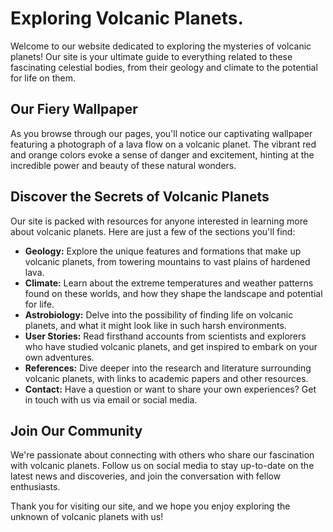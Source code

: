 <!--font:Montserrat-->

# Exploring Volcanic Planets.

Welcome to our website dedicated to exploring the mysteries of volcanic planets! Our site is your ultimate guide to everything related to these fascinating celestial bodies, from their geology and climate to the potential for life on them.

## Our Fiery Wallpaper

As you browse through our pages, you'll notice our captivating wallpaper featuring a photograph of a lava flow on a volcanic planet. The vibrant red and orange colors evoke a sense of danger and excitement, hinting at the incredible power and beauty of these natural wonders.

## Discover the Secrets of Volcanic Planets

Our site is packed with resources for anyone interested in learning more about volcanic planets. Here are just a few of the sections you'll find:

- **Geology:** Explore the unique features and formations that make up volcanic planets, from towering mountains to vast plains of hardened lava.
- **Climate:** Learn about the extreme temperatures and weather patterns found on these worlds, and how they shape the landscape and potential for life.
- **Astrobiology:** Delve into the possibility of finding life on volcanic planets, and what it might look like in such harsh environments.
- **User Stories:** Read firsthand accounts from scientists and explorers who have studied volcanic planets, and get inspired to embark on your own adventures.
- **References:** Dive deeper into the research and literature surrounding volcanic planets, with links to academic papers and other resources.
- **Contact:** Have a question or want to share your own experiences? Get in touch with us via email or social media.

## Join Our Community

We're passionate about connecting with others who share our fascination with volcanic planets. Follow us on social media to stay up-to-date on the latest news and discoveries, and join the conversation with fellow enthusiasts.

Thank you for visiting our site, and we hope you enjoy exploring the unknown of volcanic planets with us!

<!--

Write me content for website with wallpaper which alt text is:

"A photograph of a lava flow on a volcanic planet, with the red and orange colors evoking a sense of danger and excitement."

The name/title of the page should not be 1:1 copy of the alt text but rather a real content of the website which is using this wallpaper.

- Use markdown format 
- Start with heading
- Heading should be short and concise
- The content should look like a real website 
- The website should not be about the wallpaper, wallpaper is just a related background
- Heading should be contain work "wallpaper" or "background"
- Include real sections like references, contact, user stories, etc. use things relevant to the page purpose.
- Feel free to use structure like headings, bullets, numbering, blockquotes, paragraphs, horizontal lines, etc.
- You can use formatting like bold or _italic_
- You can include UTF-8 emojis
- Links should be only #hash anchors (and you can refer to the document itself)
- Do not include images


---


# Exploring the Mysteries of Volcanic Planets

Welcome to our website dedicated to exploring the mysteries of volcanic planets! Our site is a hub for all things related to these fascinating celestial bodies, from their geology and climate to the potential for life on them.

## Our Wallpaper: A Fiery Lava Flow

As you browse our site, you'll notice our stunning wallpaper featuring a photograph of a lava flow on a volcanic planet. The vibrant red and orange colors evoke a sense of danger and excitement, hinting at the incredible power and beauty of these natural wonders.

## What You'll Find Here

Our site is packed with resources for anyone interested in learning more about volcanic planets. Here are just a few of the sections you'll find:

- **Geology:** Discover the unique features and formations that make up volcanic planets, from towering mountains to vast plains of hardened lava.
- **Climate:** Learn about the extreme temperatures and weather patterns found on these worlds, and how they shape the landscape and potential for life.
- **Astrobiology:** Explore the possibility of finding life on volcanic planets, and what it might look like in such harsh environments.
- **User Stories:** Read firsthand accounts from scientists and explorers who have studied volcanic planets, and get inspired to embark on your own adventures.
- **References:** Dive deeper into the research and literature surrounding volcanic planets, with links to academic papers and other resources.
- **Contact:** Have a question or want to share your own experiences? Get in touch with us via email or social media.

## Join Our Community

We're passionate about connecting with others who share our fascination with volcanic planets. Follow us on social media to stay up-to-date on the latest news and discoveries, and join the conversation with fellow enthusiasts.

Thanks for visiting our site, and we hope you enjoy exploring the wonders of volcanic planets with us!


---


Heading is too long, rewrite whole content.


---


# Volcanic Planets: Unleashing the Mysteries of the Cosmos

Welcome to our website dedicated to exploring the wonders of volcanic planets! Our site is your ultimate guide to everything related to these fascinating celestial bodies, from their geology and climate to the potential for life on them.

## Our Fiery Wallpaper

As you browse through our pages, you'll notice our captivating wallpaper featuring a photograph of a lava flow on a volcanic planet. The red and orange hues evoke a sense of danger and excitement, hinting at the incredible power and beauty of these natural wonders.

## Discover the Secrets of Volcanic Planets

Our site is packed with resources for anyone interested in learning more about volcanic planets. Here are just a few of the sections you'll find:

- **Geology:** Explore the unique features and formations that make up volcanic planets, from towering mountains to vast plains of hardened lava.
- **Climate:** Learn about the extreme temperatures and weather patterns found on these worlds, and how they shape the landscape and potential for life.
- **Astrobiology:** Delve into the possibility of finding life on volcanic planets, and what it might look like in such harsh environments.
- **User Stories:** Read firsthand accounts from scientists and explorers who have studied volcanic planets, and get inspired to embark on your own adventures.
- **References:** Dive deeper into the research and literature surrounding volcanic planets, with links to academic papers and other resources.
- **Contact:** Have a question or want to share your own experiences? Get in touch with us via email or social media.

## Join Our Community

We're passionate about connecting with others who share our fascination with volcanic planets. Follow us on social media to stay up-to-date on the latest news and discoveries, and join the conversation with fellow enthusiasts.

Thank you for visiting our site, and we hope you enjoy unleashing the mysteries of the cosmos with us!


---


Heading is too long, rewrite whole content.


---


# Unveiling the Mysteries of Volcanic Planets

Welcome to our website dedicated to exploring the mysteries of volcanic planets! Our site is your ultimate guide to everything related to these fascinating celestial bodies, from their geology and climate to the potential for life on them.

## Our Captivating Wallpaper

As you browse through our pages, you'll notice our stunning wallpaper featuring a photograph of a lava flow on a volcanic planet. The vibrant red and orange colors evoke a sense of danger and excitement, hinting at the incredible power and beauty of these natural wonders.

## Discover the Secrets of Volcanic Planets

Our site is packed with resources for anyone interested in learning more about volcanic planets. Here are just a few of the sections you'll find:

- **Geology:** Explore the unique features and formations that make up volcanic planets, from towering mountains to vast plains of hardened lava.
- **Climate:** Learn about the extreme temperatures and weather patterns found on these worlds, and how they shape the landscape and potential for life.
- **Astrobiology:** Delve into the possibility of finding life on volcanic planets, and what it might look like in such harsh environments.
- **User Stories:** Read firsthand accounts from scientists and explorers who have studied volcanic planets, and get inspired to embark on your own adventures.
- **References:** Dive deeper into the research and literature surrounding volcanic planets, with links to academic papers and other resources.
- **Contact:** Have a question or want to share your own experiences? Get in touch with us via email or social media.

## Join Our Community

We're passionate about connecting with others who share our fascination with volcanic planets. Follow us on social media to stay up-to-date on the latest news and discoveries, and join the conversation with fellow enthusiasts.

Thank you for visiting our site, and we hope you enjoy unveiling the mysteries of volcanic planets with us!


---


Heading is too long, rewrite whole content.


---


# Volcanic Planets: Exploring the Unknown

Welcome to our website dedicated to exploring the mysteries of volcanic planets! Our site is your ultimate guide to everything related to these fascinating celestial bodies, from their geology and climate to the potential for life on them.

## Our Fiery Wallpaper

As you browse through our pages, you'll notice our captivating wallpaper featuring a photograph of a lava flow on a volcanic planet. The vibrant red and orange colors evoke a sense of danger and excitement, hinting at the incredible power and beauty of these natural wonders.

## Discover the Secrets of Volcanic Planets

Our site is packed with resources for anyone interested in learning more about volcanic planets. Here are just a few of the sections you'll find:

- **Geology:** Explore the unique features and formations that make up volcanic planets, from towering mountains to vast plains of hardened lava.
- **Climate:** Learn about the extreme temperatures and weather patterns found on these worlds, and how they shape the landscape and potential for life.
- **Astrobiology:** Delve into the possibility of finding life on volcanic planets, and what it might look like in such harsh environments.
- **User Stories:** Read firsthand accounts from scientists and explorers who have studied volcanic planets, and get inspired to embark on your own adventures.
- **References:** Dive deeper into the research and literature surrounding volcanic planets, with links to academic papers and other resources.
- **Contact:** Have a question or want to share your own experiences? Get in touch with us via email or social media.

## Join Our Community

We're passionate about connecting with others who share our fascination with volcanic planets. Follow us on social media to stay up-to-date on the latest news and discoveries, and join the conversation with fellow enthusiasts.

Thank you for visiting our site, and we hope you enjoy exploring the unknown of volcanic planets with us!


---


Write me a Google font which is best fitting for the website.

Pick from the list:
- Raleway
- Orbitron
- Inter
- IBM Plex Sans
- Lato
- Open Sans
- Poppins
- Roboto
- Lobster
- Playfair Display
- Barlow Condensed
- Dancing Script
- Exo 2
- Futura
- Montserrat
- Great Vibes
- Alegreya


Write just the font name nothing else.


---


Montserrat

-->
